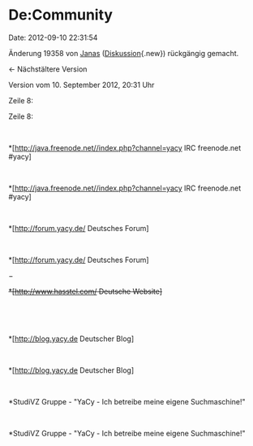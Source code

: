 De:Community
============

Date: 2012-09-10 22:31:54

Änderung 19358 von
[Janas](/wiki/index.php/Spezial:Beitr%C3%A4ge/Janas "Spezial:Beiträge/Janas")
([Diskussion](/wiki/index.php?title=Benutzer_Diskussion:Janas&action=edit&redlink=1 "Benutzer Diskussion:Janas (Seite nicht vorhanden)"){.new})
rückgängig gemacht.

← Nächstältere Version

Version vom 10. September 2012, 20:31 Uhr

Zeile 8:

Zeile 8:

 

<div>

\*\[http://java.freenode.net//index.php?channel=yacy IRC freenode.net
\#yacy\]

</div>

 

<div>

\*\[http://java.freenode.net//index.php?channel=yacy IRC freenode.net
\#yacy\]

</div>

 

<div>

\*\[http://forum.yacy.de/ Deutsches Forum\]

</div>

 

<div>

\*\[http://forum.yacy.de/ Deutsches Forum\]

</div>

−

<div>

~~\*\[http://www.hasstel.com/ Deutsche Website\]~~

</div>

 

 

<div>

\*\[http://blog.yacy.de Deutscher Blog\]

</div>

 

<div>

\*\[http://blog.yacy.de Deutscher Blog\]

</div>

 

<div>

\*StudiVZ Gruppe - \"YaCy - Ich betreibe meine eigene Suchmaschine!\"

</div>

 

<div>

\*StudiVZ Gruppe - \"YaCy - Ich betreibe meine eigene Suchmaschine!\"

</div>
